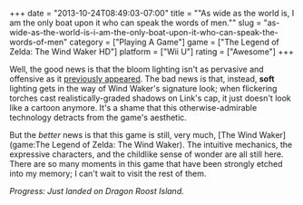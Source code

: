 +++
date = "2013-10-24T08:49:03-07:00"
title = "\"As wide  as the world is, I am the only boat upon it who can speak the words of men.\""
slug = "as-wide-as-the-world-is-i-am-the-only-boat-upon-it-who-can-speak-the-words-of-men"
category = ["Playing A Game"]
game = ["The Legend of Zelda: The Wind Waker HD"]
platform = ["Wii U"]
rating = ["Awesome"]
+++

Well, the good news is that the bloom lighting isn't as pervasive and offensive as it <a href="http://www.joystiq.com/2013/09/11/zelda-wind-waker-hd-graphics-compared-to-gamecube-version/">previously appeared</a>.  The bad news is that, instead, <b>soft</b> lighting gets in the way of Wind Waker's signature look; when flickering torches cast realistically-graded shadows on Link's cap, it just doesn't look like a cartoon anymore.  It's a shame that this otherwise-admirable technology detracts from the game's aesthetic.

But the <i>better</i> news is that this game is still, very much, [The Wind Waker](game:The Legend of Zelda: The Wind Waker).  The intuitive mechanics, the expressive characters, and the childlike sense of wonder are all still here.  There are so many moments in this game that have been strongly etched into my memory; I can't wait to visit the rest of them.

<i>Progress: Just landed on Dragon Roost Island.</i>

